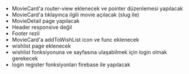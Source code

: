 - MovieCard'a router-view eklenecek ve pointer düzenlemesi yapılacak
- MovieCard'a tıklayınca ilgili movie açılacak (slug ile)
- MovieDetail page yapılacak
- Header responsive değil
- Footer rezil
- MovieCard'a addToWishList icon ve func eklenecek
- wishlist page eklenecek
- wishlist fonksiyonuna ve sayfasına ulaşabilmek için login olmak gerekecek
- login register fonksiyonları firebase ile yapılacak
